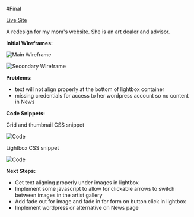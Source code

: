 #Final

[Live Site](http://membles.com/compoundproject)

A redesign for my mom's website. She is an art dealer and advisor.

__Initial Wireframes:__

![Main Wireframe]()

![Secondary Wireframe]()

__Problems:__

+ text will not align properly at the bottom of lightbox container
+ missing credentials for access to her wordpress account so no content in News

__Code Snippets:__

Grid and thumbnail CSS snippet

![Code](http://i.imgur.com/vNcJtFg.png)

Lightbox CSS snippet

![Code](http://i.imgur.com/Kp7ynPs.png)

__Next Steps:__

+ Get text aligning properly under images in lightbox
+ Implement some javascript to allow for clickable arrows to switch between images in the artist gallery
+ Add fade out for image and fade in for form on button click in lightbox
+ Implement wordpress or alternative on News page